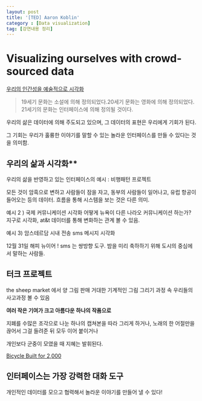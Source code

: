 ```yaml
---
layout: post
title: '[TED] Aaron Koblin'
category : [Data visualization]
tag: [강연내용 정리]
---
```


# Visualizing ourselves with crowd-sourced data

[우리의 인간성을 예술적으로 시각화](https://www.ted.com/talks/aaron_koblin_visualizing_ourselves_with_crowd_sourced_data?utm_campaign=tedspread&utm_medium=referral&utm_source=tedcomshare) 

>19세기 문화는 소설에 의해 정의되었다.20세기 문화는 영화에 의해 정의되었다. 21세기의 문화는 인터페이스에 의해 정의될 것이다.

우리의 삶은 데이터에 의해 주도되고 있으며, 그 데이터의 표현은 우리에게 기회가 된다. 

그 기회는 우리가 훌륭한 이야기를 말할 수 있는 놀라운 인터페이스를 만들 수 있다는 것을 의미함.

## 우리의 삶과 시각화**

우리의 삶을 반영하고 있는 인터페이스의 예시 :  비행패턴 프로젝트

모든 것이 암흑으로 변하고 사람들이 잠을 자고, 동부의 사람들이 일어나고, 유럽 항공이 들어오는 등의 데이터.
흐름을 통해 시스템을 보는 것은 다른 의미. 

예시 2 ) 국제 커뮤니케이션 시각화 
어떻게 뉴욕이 다른 나라오 커뮤니케이션 하는가?
지구로 시각화, at&t 데이터를 통해 변화하는 관계 볼 수 있음.

예시 3) 암스테르담 시내 전송 sms 메시지 시각화 

12월 31일 해피 뉴이어 !
sms 는 쌍방향 도구. 밤을 미리 축하하기 위해 도시의 중심에서 말하는 사람들. 

## 터크 프로젝트 

the sheep market 에서 양 그림 판매 
거대한 기계적인 그림 그리기 과정 속 우리들의 사고과정 볼 수 있음

**여러 작은 기여가 크고 아름다운 하나의 작품으로**

지폐를 수많은 조각으로 나눈 하나의 캡쳐본을 따라 그리게 하거나, 
노래의 한 어절만을 끊어서 그걸 들려준 뒤 모두 이어 붙이거나 

개인보다 군중이 모였을 때 지혜는 발휘된다. 

[Bicycle Built for 2,000](http://www.bicyclebuiltfortwothousand.com/)


## 인터페이스는 가장 강력한 대화 도구 
개인적인 데이터를 모으고 협력해서 놀라운 이야기를 만들어 낼 수 있다!






